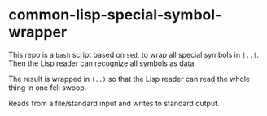 # common-lisp-special-symbol-wrapper

This repo is a <code>bash</code> script based on <code>sed</code>, to wrap
all special symbols in <code>|..|</code>. Then the Lisp reader can recognize all symbols as data.

The result is wrapped in <code>(..)</code> so that the Lisp reader can read the whole thing in one fell swoop.

Reads from a file/standard input and writes to standard output.
